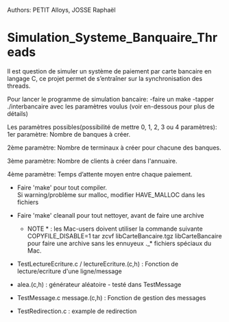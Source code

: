Authors: PETIT Alloys, JOSSE Raphaël

# Simulation_Systeme_Banquaire_Threads
Il est question de simuler un système de paiement par carte bancaire en langage C, ce projet permet de s’entraîner sur la synchronisation des threads.

Pour lancer le programme de simulation bancaire:
-faire un make
-tapper ./interbancaire avec les paramètres voulus (voir en-dessous pour plus de détails)


Les paramètres possibles(possibilité de mettre 0, 1, 2, 3 ou 4 paramètres):
1er paramètre: 
Nombre de banques à créer.

2ème paramètre: 
Nombre de terminaux à créer pour chacune des banques.

3ème paramètre: 
Nombre de clients à créer dans l'annuaire.

4ème paramètre:
Temps d’attente moyen entre chaque paiement.


- Faire 'make' pour tout compiler.  
  Si warning/problème sur malloc, modifier HAVE_MALLOC dans les
  fichiers

- Faire 'make' cleanall pour tout nettoyer, avant de faire une archive
  * NOTE * : les Mac-users doivent utiliser la commande suivante
  COPYFILE_DISABLE=1 tar zcvf libCarteBancaire.tgz libCarteBancaire
  pour faire une archive sans les ennuyeux ._* fichiers spéciaux du Mac.

- TestLectureEcriture.c / lectureEcriture.(c,h) : Fonction de lecture/ecriture 
  d'une ligne/message

- alea.(c,h) : générateur aléatoire - testé dans TestMessage

- TestMessage.c message.(c,h) : Fonction de gestion des messages

- TestRedirection.c : example de redirection

